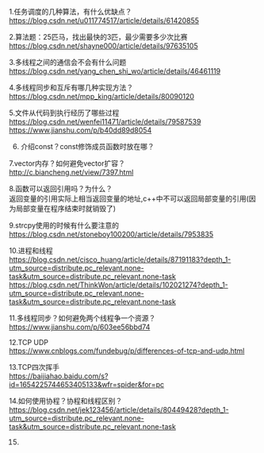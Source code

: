 1.任务调度的几种算法，有什么优缺点？  
https://blog.csdn.net/u011774517/article/details/61420855  

2.算法题：25匹马，找出最快的3匹，最少需要多少次比赛  
https://blog.csdn.net/shayne000/article/details/97635105  

3.多线程之间的通信会不会有什么问题  
https://blog.csdn.net/yang_chen_shi_wo/article/details/46461119

4.多线程同步和互斥有哪几种实现方法？  
https://blog.csdn.net/mpp_king/article/details/80090120  

5.文件从代码到执行经历了哪些过程  
https://blog.csdn.net/wenfei11471/article/details/79587539  
https://www.jianshu.com/p/b40dd89d8054  

6. 介绍const？const修饰成员函数时放在哪？  

7.vector内存？如何避免vector扩容？  
http://c.biancheng.net/view/7397.html  

8.函数可以返回引用吗？为什么？  
返回变量的引用实际上相当返回变量的地址,c++中不可以返回局部变量的引用(因为局部变量在程序结束时就销毁了)  

9.strcpy使用的时候有什么要注意的  
https://blog.csdn.net/stoneboy100200/article/details/7953835  

10.进程和线程  
https://blog.csdn.net/cisco_huang/article/details/87191183?depth_1-utm_source=distribute.pc_relevant.none-task&utm_source=distribute.pc_relevant.none-task  
https://blog.csdn.net/ThinkWon/article/details/102021274?depth_1-utm_source=distribute.pc_relevant.none-task&utm_source=distribute.pc_relevant.none-task  

11.多线程同步？如何避免两个线程争一个资源？  
https://www.jianshu.com/p/603ee56bbd74  

12.TCP UDP  
https://www.cnblogs.com/fundebug/p/differences-of-tcp-and-udp.html  

13.TCP四次挥手  
https://baijiahao.baidu.com/s?id=1654225744653405133&wfr=spider&for=pc  

14.如何使用协程？协程和线程区别？  
https://blog.csdn.net/jek123456/article/details/80449428?depth_1-utm_source=distribute.pc_relevant.none-task&utm_source=distribute.pc_relevant.none-task  

15.
